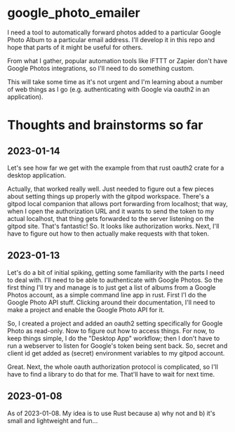 # google_photo_emailer
I need a tool to automatically forward photos added to a particular Google Photo Album to a particular email address. I'll develop it in this repo and hope that parts of it might be useful for others. 

From what I gather, popular automation tools like IFTTT or Zapier don't have Google Photos integrations, so I'll need to do something custom.

This will take some time as it's not urgent and I'm learning about a number of web things as I go (e.g. authenticating with Google via oauth2 in an application).

# Thoughts and brainstorms so far
## 2023-01-14
Let's see how far we get with the example from that rust oauth2 crate for a desktop application. 

Actually, that worked really well. Just needed to figure out a few pieces about setting things up properly with the gitpod workspace. There's a gitpod local companion that allows 
port forwarding from localhost; that way, when I open the authorization URL and it wants to send the token to my actual localhost, that thing gets forwarded to the 
server listening on the gitpod site. That's fantastic! So. It looks like authorization works. Next, I'll have to figure out how to then actually make requests with that token.

## 2023-01-13
Let's do a bit of initial spiking, getting some familiarity with the parts I need to deal with. I'll need to be able to authenticate with Google Photos. So the first thing I'll try and manage is to just get a list of albums from a 
Google Photos account, as a simple command line app in rust. First I'l do the Google Photo API stuff. Clicking around their documentation, I'll need to make a project and enable the Google Photo API for it.

So, I created a project and added an oauth2 setting specifically for Google Photo as read-only. Now to figure out how to access things. For now, to keep things simple, I do the "Desktop App" workflow; then I don't have to run a webserver to listen for Google's token being sent back. So, secret and client id get added as (secret) environment variables to my gitpod account.

Great. Next, the whole oauth authorization protocol is complicated, so I'll have to find a library to do that for me. That'll have to wait for next time.

## 2023-01-08
As of 2023-01-08. My idea is to use Rust because a) why not and b) it's small and lightweight and fun...
